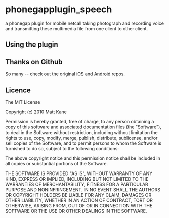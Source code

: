 phonegapplugin_speech
=====================

a phonegap plugin for mobile netcall taking photograph and recording voice and transmitting these multimedia file from one client to other client.

## Using the plugin ##


## Thanks on Github ##

So many -- check out the original [iOS](https://github.com/newgrand/phonegapplugin_speech/tree/c1a3ed520b8f7e987765054bfd93755f491a24ac/src/ios) and [Android](https://github.com/newgrand/phonegapplugin_speech/tree/c1a3ed520b8f7e987765054bfd93755f491a24ac/src/android) repos.

## Licence ##

The MIT License

Copyright (c) 2010 Matt Kane

Permission is hereby granted, free of charge, to any person obtaining a copy
of this software and associated documentation files (the "Software"), to deal
in the Software without restriction, including without limitation the rights
to use, copy, modify, merge, publish, distribute, sublicense, and/or sell
copies of the Software, and to permit persons to whom the Software is
furnished to do so, subject to the following conditions:

The above copyright notice and this permission notice shall be included in
all copies or substantial portions of the Software.

THE SOFTWARE IS PROVIDED "AS IS", WITHOUT WARRANTY OF ANY KIND, EXPRESS OR
IMPLIED, INCLUDING BUT NOT LIMITED TO THE WARRANTIES OF MERCHANTABILITY,
FITNESS FOR A PARTICULAR PURPOSE AND NONINFRINGEMENT. IN NO EVENT SHALL THE
AUTHORS OR COPYRIGHT HOLDERS BE LIABLE FOR ANY CLAIM, DAMAGES OR OTHER
LIABILITY, WHETHER IN AN ACTION OF CONTRACT, TORT OR OTHERWISE, ARISING FROM,
OUT OF OR IN CONNECTION WITH THE SOFTWARE OR THE USE OR OTHER DEALINGS IN
THE SOFTWARE.
